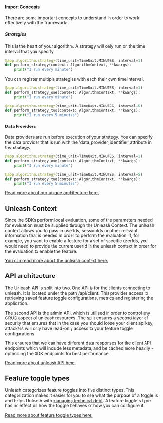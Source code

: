 #### Import Concepts
There are some important concepts to understand in order to work effectively with the framework:

##### Strategies
This is the heart of your algorithm. A strategy will only run on the time interval that you specify. 

```python
@app.algorithm.strategy(time_unit=TimeUnit.MINUTES, interval=1)
def perform_strategy(context: AlgorithmContext, **kwargs):
    print("I run every minute")
```

You can register multiple strategies with each their own time interval.

```python
@app.algorithm.strategy(time_unit=TimeUnit.MINUTES, interval=1)
def perform_strategy_one(context: AlgorithmContext, **kwargs):
    print("I run every minute")
    
@app.algorithm.strategy(time_unit=TimeUnit.MINUTES, interval=5)
def perform_strategy_two(context: AlgorithmContext, **kwargs):
    print("I run every 5 minutes")
```

#### Data Providers
Data providers are run before execution of your strategy. You can specify the data provider that is run 
with the 'data_provider_identifier' attribute in the strategy.

```python
@app.algorithm.strategy(time_unit=TimeUnit.MINUTES, interval=1)
def perform_strategy_one(context: AlgorithmContext, **kwargs):
    print("I run every minute")
    
@app.algorithm.strategy(time_unit=TimeUnit.MINUTES, interval=5)
def perform_strategy_two(context: AlgorithmContext, **kwargs):
    print("I run every 5 minutes")
```


[Read more about our unique architecture here.](https://www.getunleash.io/blog/our-unique-architecture)

## Unleash Context

Since the SDKs perform local evaluation, some of the parameters needed for evaluation must be supplied through the Unleash Context. The unleash context allows you to pass in userIds, sessionIds or other relevant information that is needed in order to perform the evaluation. If, for example, you want to enable a feature for a set of specific userIds, you would need to provide the current userId in the unleash context in order for the evaluation to enable the feature.

[You can read more about the unleash context here.](./unleash_context)

## API architecture

The Unleash API is split into two. One API is for the clients connecting to unleash. It is located under the path /api/client. This provides access to retrieving saved feature toggle configurations, metrics and registering the application.

The second API is the admin API, which is utilised in order to control any CRUD aspect of unleash resources. The split ensures a second layer of security that ensures that in the case you should loose your client api key, attackers will only have read-only access to your feature toggle configurations.

This ensures that we can have different data responses for the client API endpoints which will include less metadata, and be cached more heavily - optimising the SDK endpoints for best performance.

[Read more about unleash API here.](../api)

## Feature toggle types

Unleash categorizes feature toggles into five distinct types. This categorization makes it easier for you to see what the purpose of a toggle is and helps Unleash with [managing technical debt](/user_guide/technical_debt). A feature toggle's type has no effect on how the toggle behaves or how you can configure it.

[Read more about feature toggle types here.](../advanced/feature-toggle-types.md)